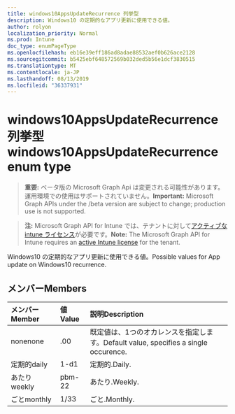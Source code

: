 ```yaml
---
title: windows10AppsUpdateRecurrence 列挙型
description: Windows10 の定期的なアプリ更新に使用できる値。
author: rolyon
localization_priority: Normal
ms.prod: Intune
doc_type: enumPageType
ms.openlocfilehash: eb16e39eff186ad8adae88532aef0b626ace2128
ms.sourcegitcommit: b5425ebf648572569b032ded5b56e1dcf3830515
ms.translationtype: MT
ms.contentlocale: ja-JP
ms.lasthandoff: 08/13/2019
ms.locfileid: "36337931"
---
```

# <a name="windows10appsupdaterecurrence-enum-type"></a><span data-ttu-id="7e1a6-103">windows10AppsUpdateRecurrence 列挙型</span><span class="sxs-lookup"><span data-stu-id="7e1a6-103">windows10AppsUpdateRecurrence enum type</span></span>

> <span data-ttu-id="7e1a6-104">**重要:** ベータ版の Microsoft Graph Api は変更される可能性があります。運用環境での使用はサポートされていません。</span><span class="sxs-lookup"><span data-stu-id="7e1a6-104">**Important:** Microsoft Graph APIs under the /beta version are subject to change; production use is not supported.</span></span>

> <span data-ttu-id="7e1a6-105">**注:** Microsoft Graph API for Intune では、テナントに対して[アクティブな intune ライセンス](https://go.microsoft.com/fwlink/?linkid=839381)が必要です。</span><span class="sxs-lookup"><span data-stu-id="7e1a6-105">**Note:** The Microsoft Graph API for Intune requires an [active Intune license](https://go.microsoft.com/fwlink/?linkid=839381) for the tenant.</span></span>

<span data-ttu-id="7e1a6-106">Windows10 の定期的なアプリ更新に使用できる値。</span><span class="sxs-lookup"><span data-stu-id="7e1a6-106">Possible values for App update on Windows10 recurrence.</span></span>

## <a name="members"></a><span data-ttu-id="7e1a6-107">メンバー</span><span class="sxs-lookup"><span data-stu-id="7e1a6-107">Members</span></span>
|<span data-ttu-id="7e1a6-108">メンバー</span><span class="sxs-lookup"><span data-stu-id="7e1a6-108">Member</span></span>|<span data-ttu-id="7e1a6-109">値</span><span class="sxs-lookup"><span data-stu-id="7e1a6-109">Value</span></span>|<span data-ttu-id="7e1a6-110">説明</span><span class="sxs-lookup"><span data-stu-id="7e1a6-110">Description</span></span>|
|:---|:---|:---|
|<span data-ttu-id="7e1a6-111">none</span><span class="sxs-lookup"><span data-stu-id="7e1a6-111">none</span></span>|<span data-ttu-id="7e1a6-112">.0</span><span class="sxs-lookup"><span data-stu-id="7e1a6-112">0</span></span>|<span data-ttu-id="7e1a6-113">既定値は、1つのオカレンスを指定します。</span><span class="sxs-lookup"><span data-stu-id="7e1a6-113">Default value, specifies a single occurence.</span></span>|
|<span data-ttu-id="7e1a6-114">定期的</span><span class="sxs-lookup"><span data-stu-id="7e1a6-114">daily</span></span>|<span data-ttu-id="7e1a6-115">1-d</span><span class="sxs-lookup"><span data-stu-id="7e1a6-115">1</span></span>|<span data-ttu-id="7e1a6-116">定期的.</span><span class="sxs-lookup"><span data-stu-id="7e1a6-116">Daily.</span></span>|
|<span data-ttu-id="7e1a6-117">あたり</span><span class="sxs-lookup"><span data-stu-id="7e1a6-117">weekly</span></span>|<span data-ttu-id="7e1a6-118">pbm-2</span><span class="sxs-lookup"><span data-stu-id="7e1a6-118">2</span></span>|<span data-ttu-id="7e1a6-119">あたり.</span><span class="sxs-lookup"><span data-stu-id="7e1a6-119">Weekly.</span></span>|
|<span data-ttu-id="7e1a6-120">ごと</span><span class="sxs-lookup"><span data-stu-id="7e1a6-120">monthly</span></span>|<span data-ttu-id="7e1a6-121">1/3</span><span class="sxs-lookup"><span data-stu-id="7e1a6-121">3</span></span>|<span data-ttu-id="7e1a6-122">ごと.</span><span class="sxs-lookup"><span data-stu-id="7e1a6-122">Monthly.</span></span>|



